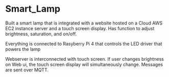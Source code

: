 # Smart_Lamp
Built a smart lamp that is integrated with a website hosted on a Cloud AWS EC2 instance server and a touch screen display. Has function to adjust brightness, saturation, and on/off. 

Everything is connected to Rasyberry Pi 4 that controls the LED driver that powers the lamp

Webserver is interconnected with touch screen. If user changes brightness on Web ui, the touch screen display will simultaneously change. Messages are sent over MQTT. 
